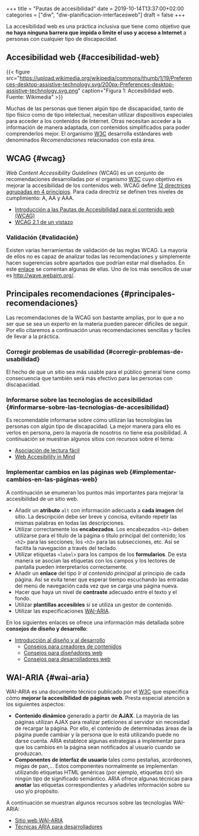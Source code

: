 +++
title = "Pautas de accesibilidad"
date = 2019-10-14T13:37:00+02:00
categories = ["diw", "diw-planificacion-interfacesweb"]
draft = false
+++

La accesibilidad web es una práctica inclusiva que tiene como objetivo que **no haya ninguna barrera que impida o limite el uso y acceso a Internet** a personas con cualquier tipo de discapacidad.

<!--more-->


## Accesibilidad web {#accesibilidad-web}

{{< figure src="https://upload.wikimedia.org/wikipedia/commons/thumb/1/19/Preferences-desktop-assistive-technology.svg/200px-Preferences-desktop-assistive-technology.svg.png" caption="Figura 1: Accesibilidad web. Fuente: Wikimedia" >}}

Muchas de las personas que tienen algún tipo de discapacidad, tanto de tipo físico como de tipo intelectual, necesitan utilizar dispositivos especiales para acceder a los contenidos de Internet. Otras necesitan acceder a la información de manera adaptada, con contenidos simplificados para poder comprenderlos mejor. El organismo [W3C](https://www.w3.org/WAI/design-develop/es) desarrolla estándares web denominados _Recomendaciones_ relacionados con esta área.


## WCAG {#wcag}

_Web Content Accessibility Guidelines_ (WCAG) es un conjunto de recomendaciones desarrolladas por el organismo [W3C](https://www.w3.org/WAI/design-develop/es) cuyo objetivo es mejorar la accesibilidad de los contenidos web. WCAG define [12 directrices agrupadas en 4 principios](https://es.wikipedia.org/wiki/Web%5FContent%5FAccessibility%5FGuidelines#Principios). Para cada directriz se definen tres niveles de cumplimiento: A, AA y AAA.

-   [Introducción a las Pautas de Accesibilidad para el contenido web (WCAG)](https://www.w3.org/WAI/standards-guidelines/wcag/es)
-   [WCAG 2.1 de un vistazo](https://www.w3.org/WAI/standards-guidelines/wcag/glance/es)


### Validación {#validación}

Existen varias herramientas de validación de las reglas WCAG. La mayoría de ellos no es capaz de analizar todas las recomendaciones y simplemente hacen sugerencias sobre apartados que podrían estar mal diseñados. En este [enlace](https://www.usableyaccesible.com/recurso%5Fmisvalidadores.php) se comentan algunas de ellas. Uno de los más sencillos de usar es <http://wave.webaim.org/>.


## Principales recomendaciones {#principales-recomendaciones}

Las recomendaciones de la WCAG son bastante amplias, por lo que a no ser que se sea un experto en la materia pueden parecer difíciles de seguir. Por ello citaremos a continuación unas recomendaciones sencillas y fáciles de llevar a la práctica.


### Corregir problemas de usabilidad {#corregir-problemas-de-usabilidad}

El hecho de que un sitio sea más usable para el público general tiene como consecuencia que también será más efectivo para las personas con discapacidad.


### Informarse sobre las tecnologías de accesibilidad {#informarse-sobre-las-tecnologías-de-accesibilidad}

Es recomendable informarse sobre cómo utilizan las tecnologías las personas con algún tipo de discapacidad. La mejor manera para ello es verlos en persona, pero la mayoría de nosotros no tiene esa posibilidad. A continuación se muestran algunos sitios con recursos sobre el tema:

-   [Asociación de lectura fácil](http://www.lecturafacil.net/content-management-es/)
-   [Web Accesibility in Mind](http://webaim.org/intro/)


### Implementar cambios en las páginas web {#implementar-cambios-en-las-páginas-web}

A continuación se enumeran los puntos más importantes para mejorar la accesibilidad de un sitio web.

-   Añadir un **atributo** `alt` con información adecuada a **cada imagen** del sitio. La descripción debe ser breve y concisa, evitando repetir las mismas palabras en todas las descripciones.
-   Utilizar correctamente los **encabezados**. Los encabezados `<h1>` deben utilizarse para el título de la página o título principal del contenido; los `<h2>` para las secciones; los `<h3>` para las subsecciones, etc. Así se facilita la navegación a través del teclado.
-   Utilizar etiquetas `<label>` para los campos de los **formularios**. De esta manera se asocian las etiquetas con los campos y los lectores de pantalla pueden interpretarlos correctamente.
-   Añadir un **enlace** del tipo _Ir al contenido principal_ al principio de cada página. Así se evita tener que esperar tiempo escuchando las entradas del menú de navegación cada vez que se carga una página nueva.
-   Hacer que haya un nivel de **contraste** adecuado entre el texto y el fondo.
-   Utilizar **plantillas accesibles** si se utiliza un gestor de contenido.
-   Utilizar las especificaciones [WAI-ARIA](https://www.w3.org/WAI/standards-guidelines/aria/).

En los siguientes enlaces se ofrece una información más detallada sobre **consejos de diseño y desarrollo**:

-   [Introducción al diseño y al desarrollo](https://www.w3.org/WAI/design-develop/es)
    -   [Consejos para creadores de contenidos](https://www.w3.org/WAI/tips/writing/)
    -   [Consejos para diseñadores web](https://www.w3.org/WAI/tips/designing/)
    -   [Consejos para desarrolladores web](https://www.w3.org/WAI/tips/developing/)


## WAI-ARIA {#wai-aria}

WAI-ARIA es una documento técnico publicado por el [W3C](https://www.w3.org/WAI/design-develop/es) que especifica cómo **mejorar la accesibilidad de páginas web**. Presta especial atención a los siguientes aspectos:

-   **Contenido dinámico** generado a partir de **AJAX**. La mayoría de las páginas utilizan AJAX para realizar peticiones al servidor sin necesidad de recargar la página. Por ello, el contenido de determinadas áreas de la página puede cambiar y la persona que lo está utilizando puede no darse cuenta. ARIA establece algunas estrategias a implementar para que los cambios en la página sean notificados al usuario cuando se produzcan.
-   **Componentes de interfaz de usuario** tales como pestañas, acordeones, migas de pan,... Estos componentes normalmente se implementan utilizando etiquetas HTML genéricas (por ejemplo, etiquetas `DIV`) sin ningún tipo de significado semántico. ARIA ofrece algunas técnicas para **anotar** las etiquetas correspondientes y añadirles información sobre su uso y/o propósito.

A continuación se muestran algunos recursos sobre las tecnologías WAI-ARIA:

-   [Sitio web WAI-ARIA](https://www.w3.org/WAI/standards-guidelines/aria/)
-   [Técnicas ARIA para desarrolladores](https://www.w3.org/TR/wai-aria-practices/)
